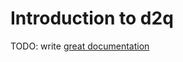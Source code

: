 # Introduction to d2q

TODO: write [great documentation](http://jacobian.org/writing/what-to-write/)
